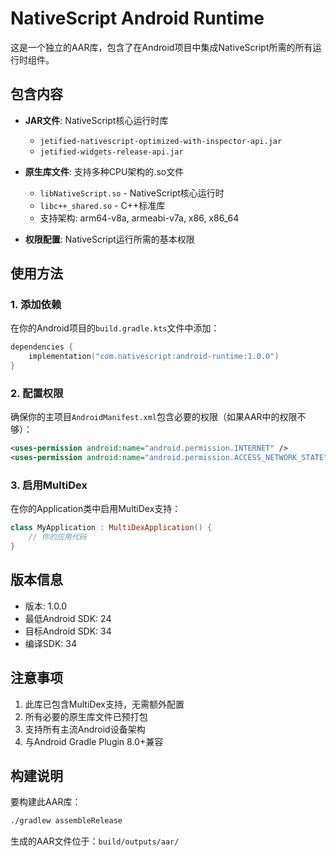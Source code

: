 # NativeScript Android Runtime

这是一个独立的AAR库，包含了在Android项目中集成NativeScript所需的所有运行时组件。

## 包含内容


- **JAR文件**: NativeScript核心运行时库
  - `jetified-nativescript-optimized-with-inspector-api.jar`
  - `jetified-widgets-release-api.jar`

- **原生库文件**: 支持多种CPU架构的.so文件
  - `libNativeScript.so` - NativeScript核心运行时
  - `libc++_shared.so` - C++标准库
  - 支持架构: arm64-v8a, armeabi-v7a, x86, x86_64

- **权限配置**: NativeScript运行所需的基本权限

## 使用方法

### 1. 添加依赖

在你的Android项目的`build.gradle.kts`文件中添加：

```kotlin
dependencies {
    implementation("com.nativescript:android-runtime:1.0.0")
}
```

### 2. 配置权限

确保你的主项目`AndroidManifest.xml`包含必要的权限（如果AAR中的权限不够）：

```xml
<uses-permission android:name="android.permission.INTERNET" />
<uses-permission android:name="android.permission.ACCESS_NETWORK_STATE" />
```

### 3. 启用MultiDex

在你的Application类中启用MultiDex支持：

```kotlin
class MyApplication : MultiDexApplication() {
    // 你的应用代码
}
```

## 版本信息

- 版本: 1.0.0
- 最低Android SDK: 24
- 目标Android SDK: 34
- 编译SDK: 34

## 注意事项

1. 此库已包含MultiDex支持，无需额外配置
2. 所有必要的原生库文件已预打包
3. 支持所有主流Android设备架构
4. 与Android Gradle Plugin 8.0+兼容

## 构建说明

要构建此AAR库：

```bash
./gradlew assembleRelease
```

生成的AAR文件位于：`build/outputs/aar/`
